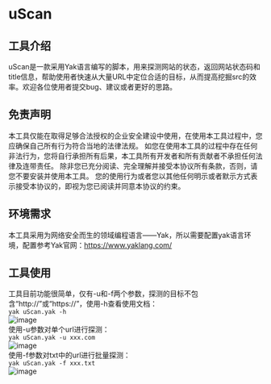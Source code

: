 # uScan
## 工具介绍
uScan是一款采用Yak语言编写的脚本，用来探测网站的状态，返回网站状态码和title信息，帮助使用者快速从大量URL中定位合适的目标，从而提高挖掘src的效率。欢迎各位使用者提交bug、建议或者更好的思路。
## 免责声明
本工具仅能在取得足够合法授权的企业安全建设中使用，在使用本工具过程中，您应确保自己所有行为符合当地的法律法规。 如您在使用本工具的过程中存在任何非法行为，您将自行承担所有后果，本工具所有开发者和所有贡献者不承担任何法律及连带责任。 除非您已充分阅读、完全理解并接受本协议所有条款，否则，请您不要安装并使用本工具。 您的使用行为或者您以其他任何明示或者默示方式表示接受本协议的，即视为您已阅读并同意本协议的约束。
## 环境需求
本工具采用为网络安全而生的领域编程语言——Yak，所以需要配置yak语言环境，配置参考Yak官网：https://www.yaklang.com/
## 工具使用
工具目前功能很简单，仅有-u和-f两个参数，探测的目标不包含“http://”或“https://”，使用-h查看使用文档：  
`yak uScan.yak -h`  
![image](https://github.com/SoDa-LJ/uScan/assets/59957157/0ee70220-5d14-4a6c-a6ba-84407549f3b4)    
使用-u参数对单个url进行探测：  
`yak uScan.yak -u xxx.com`  
![image](https://github.com/SoDa-LJ/uScan/assets/59957157/c3c64d53-2dd8-4750-a944-4143246bccbe)  
使用-f参数对txt中的url进行批量探测：  
`yak uScan.yak -f xxx.txt`  
![image](https://github.com/SoDa-LJ/uScan/assets/59957157/c46ed635-6fca-4d84-be36-217310e04fe4)   

